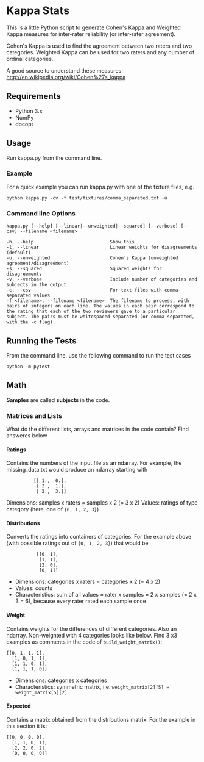 # Kappa Stats

This is a little Python script to generate Cohen's Kappa and Weighted Kappa measures for inter-rater reliability (or inter-rater agreement).

Cohen's Kappa is used to find the agreement between two raters and two categories. Weighted Kappa can be used for two raters and any number of ordinal categories.

A good source to understand these measures:
http://en.wikipedia.org/wiki/Cohen%27s_kappa

## Requirements
* Python 3.x
* NumPy
* docopt

## Usage

Run kappa.py from the command line.

### Example
For a quick example you can run kappa.py with one of the fixture files, e.g.

    python kappa.py -cv -f test/fixtures/comma_separated.txt -u

### Command line Options

    kappa.py [--help] [--linear|--unweighted|--squared] [--verbose] [--csv] --filename <filename>

    -h, --help                            Show this
    -l, --linear                          Linear weights for disagreements (default)
    -u, --unweighted                      Cohen's Kappa (unweighted agreement/disagreement)
    -s, --squared                         Squared weights for disagreements
    -v, --verbose                         Include number of categories and subjects in the output
    -c, --csv                             For text files with comma-separated values
    -f <filename>, --filename <filename>  The filename to process, with pairs of integers on each line. The values in each pair correspond to the rating that each of the two reviewers gave to a particular subject. The pairs must be whitespaced-separated (or comma-separated, with the -c flag).

## Running the Tests

From the command line, use the following command to run the test cases
    
    python -m pytest 

## Math
**Samples** are called **subjects** in the code.

### Matrices and Lists
What do the different lists, arrays and matrices in the code contain? Find answeres below

#### Ratings
Contains the numbers of the input file as an ndarray. For example, the missing_data.txt would produce an ndarray starting with

              [[ 1.,  0.],
               [ 2.,  1.],
               [ 2.,  3.]]
Dimensions: samples x raters = samples x 2 (= 3 x 2)
Values: ratings of type category (here, one of `{0, 1, 2, 3}`)

#### Distributions
Converts the ratings into containers of categories.
For the example above (with possible ratings out of `{0, 1, 2, 3}`) that would be
 
               [[0, 1],
                [1, 1],
                [2, 0],
                [0, 1]]
* Dimensions: categories x raters = categories x 2 (= 4 x 2)
* Values: counts
* Characteristics: sum of all values = rater x samples = 2 x samples (= 2 x 3 = 6), because every rater rated each sample once

#### Weight
Contains weights for the differences of different categories. Also an ndarray. Non-weighted with 4 categories looks like below. Find 3 x3 examples as comments in the code of `build_weight_matrix()`:

    [[0, 1, 1, 1],
      [1, 0, 1, 1],
      [1, 1, 0, 1],
      [1, 1, 1, 0]]
      
* Dimensions: categories x categories
* Characteristics: symmetric matrix, i.e. `weight_matrix[2][5] = weight_matrix[5][2]`

#### Expected
Contains a matrix obtained from the distributions matrix. For the example in this section it is:

    [[0, 0, 0, 0],
      [1, 1, 0, 1],
      [2, 2, 0, 2],
      [0, 0, 0, 0]]